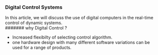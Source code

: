 ### Digital Control Systems


In this article, we will discuss the use of digital computers in the real-time control of dynamic systems.  
####### why Digital Control ?   
- Increased flexibilty of selecting control algorithm.   
- one hardware design with many different software variations can be used for a range of products.
